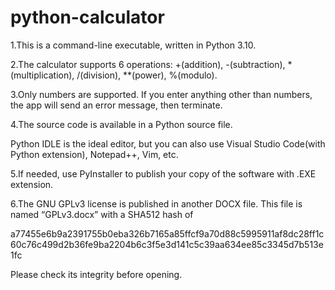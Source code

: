# python-calculator

1.This is a command-line executable, written in Python 3.10.

2.The calculator supports 6 operations: +(addition), -(subtraction), *(multiplication), /(division), **(power), %(modulo).

3.Only numbers are supported. If you enter anything other than numbers, the app will send an error message, then terminate.

4.The source code is available in a Python source file.

Python IDLE is the ideal editor, but you can also use Visual Studio Code(with Python extension), Notepad++, Vim, etc.

5.If needed, use PyInstaller to publish your copy of the software with .EXE extension.

6.The GNU GPLv3 license is published in another DOCX file. This file is named “GPLv3.docx” with a SHA512 hash of 

a77455e6b9a2391755b0eba326b7165a85ffcf9a70d88c5995911af8dc28ff1c60c76c499d2b36fe9ba2204b6c3f5e3d141c5c39aa634ee85c3345d7b513e1fc

Please check its integrity before opening.
